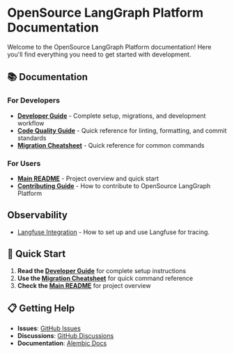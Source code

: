 # OpenSource LangGraph Platform Documentation

Welcome to the OpenSource LangGraph Platform documentation! Here you'll find everything you need to get started with development.

## 📚 Documentation

### For Developers

- **[Developer Guide](developer-guide.md)** - Complete setup, migrations, and development workflow
- **[Code Quality Guide](code-quality.md)** - Quick reference for linting, formatting, and commit standards
- **[Migration Cheatsheet](migration-cheatsheet.md)** - Quick reference for common commands

### For Users

- **[Main README](../README.md)** - Project overview and quick start
- **[Contributing Guide](../CONTRIBUTING.md)** - How to contribute to OpenSource LangGraph Platform

## Observability

- [Langfuse Integration](./langfuse-usage.md) - How to set up and use Langfuse for tracing.

## 🚀 Quick Start

1. **Read the [Developer Guide](developer-guide.md)** for complete setup instructions
2. **Use the [Migration Cheatsheet](migration-cheatsheet.md)** for quick command reference
3. **Check the [Main README](../README.md)** for project overview

## 📋 Getting Help

- **Issues**: [GitHub Issues](https://github.com/HyunjunJeon/open-langgraph-platform/issues)
- **Discussions**: [GitHub Discussions](https://github.com/HyunjunJeon/open-langgraph-platform/discussions)
- **Documentation**: [Alembic Docs](https://alembic.sqlalchemy.org/)
